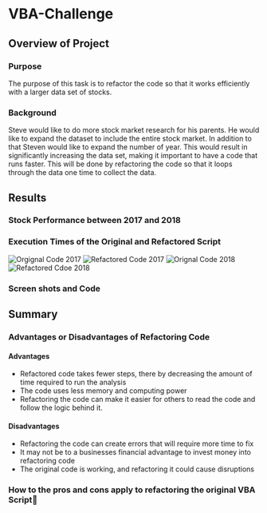 # VBA-Challenge

## Overview of Project
### Purpose
The purpose of this task is to refactor the code so that it works efficiently with a larger data set of stocks.
### Background
Steve would like to do more stock market research for his parents. He would like to expand the dataset to include the entire stock market. In addition to that Steven would like to expand the number of year. This would result in significantly increasing the data set, making it important to have a code that runs faster. 
This will be done by refactoring the code so that it loops through the data one time to collect the data.

## Results
### Stock Performance between 2017 and 2018

### Execution Times of the Original and Refactored Script

![Orgignal Code 2017](https://github.com/shayanafzal/VBA-Challenge/blob/c43d9a204f471fef9dccfcdf6c132c46986d2ef9/Resources/2017%20Orignal.png)
![Refactored Code 2017](url)
![Orignal Code 2018](url)
![Refactored Cdoe 2018](url)

### Screen shots and Code

## Summary
### Advantages or Disadvantages of Refactoring Code
#### Advantages
* Refactored code takes fewer steps, there by decreasing the amount of time required to run the analysis
* The code uses less memory and computing power
* Refactoring the code can make it easier for others to read the code and follow the logic behind it.
#### Disadvantages
* Refactoring the code can create errors that will require more time to fix
* It may not be to a businesses financial advantage to invest money into refactoring code
* The original code is working, and refactoring it could cause disruptions

### How to the pros and cons apply to refactoring the original VBA Script


